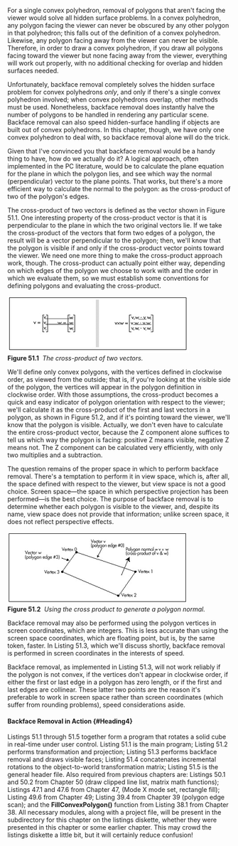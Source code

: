 For a single convex polyhedron, removal of polygons that aren't facing
the viewer would solve all hidden surface problems. In a convex
polyhedron, any polygon facing the viewer can never be obscured by any
other polygon in that polyhedron; this falls out of the definition of a
convex polyhedron. Likewise, any polygon facing away from the viewer can
never be visible. Therefore, in order to draw a convex polyhedron, if
you draw all polygons facing toward the viewer but none facing away from
the viewer, everything will work out properly, with no additional
checking for overlap and hidden surfaces needed.

Unfortunately, backface removal completely solves the hidden surface
problem for convex polyhedrons *only*, and only if there's a single
convex polyhedron involved; when convex polyhedrons overlap, other
methods must be used. Nonetheless, backface removal does instantly halve
the number of polygons to be handled in rendering any particular scene.
Backface removal can also speed hidden-surface handling if objects are
built out of convex polyhedrons. In this chapter, though, we have only
one convex polyhedron to deal with, so backface removal alone will do
the trick.

Given that I've convinced you that backface removal would be a handy
thing to have, how do we actually do it? A logical approach, often
implemented in the PC literature, would be to calculate the plane
equation for the plane in which the polygon lies, and see which way the
normal (perpendicular) vector to the plane points. That works, but
there's a more efficient way to calculate the normal to the polygon: as
the cross-product of two of the polygon's edges.

The cross-product of two vectors is defined as the vector shown in
Figure 51.1. One interesting property of the cross-product vector is
that it is perpendicular to the plane in which the two original vectors
lie. If we take the cross-product of the vectors that form two edges of
a polygon, the result will be a vector perpendicular to the polygon;
then, we'll know that the polygon is visible if and only if the
cross-product vector points toward the viewer. We need one more thing to
make the cross-product approach work, though. The cross-product can
actually point either way, depending on which edges of the polygon we
choose to work with and the order in which we evaluate them, so we must
establish some conventions for defining polygons and evaluating the
cross-product.

![](images/51-01.jpg)\
 **Figure 51.1**  *The cross-product of two vectors.*

We'll define only convex polygons, with the vertices defined in
clockwise order, as viewed from the outside; that is, if you're looking
at the visible side of the polygon, the vertices will appear in the
polygon definition in clockwise order. With those assumptions, the
cross-product becomes a quick and easy indicator of polygon orientation
with respect to the viewer; we'll calculate it as the cross-product of
the first and last vectors in a polygon, as shown in Figure 51.2, and if
it's pointing toward the viewer, we'll know that the polygon is visible.
Actually, we don't even have to calculate the entire cross-product
vector, because the Z component alone suffices to tell us which way the
polygon is facing: positive Z means visible, negative Z means not. The Z
component can be calculated very efficiently, with only two multiplies
and a subtraction.

The question remains of the proper space in which to perform backface
removal. There's a temptation to perform it in view space, which is,
after all, the space defined with respect to the viewer, but view space
is not a good choice. Screen space—the space in which perspective
projection has been performed—is the best choice. The purpose of
backface removal is to determine whether each polygon is visible to the
viewer, and, despite its name, view space does not provide that
information; unlike screen space, it does not reflect perspective
effects.

![](images/51-02.jpg)\
 **Figure 51.2**  *Using the cross product to generate a polygon
normal.*

Backface removal may also be performed using the polygon vertices in
screen coordinates, which are integers. This is less accurate than using
the screen space coordinates, which are floating point, but is, by the
same token, faster. In Listing 51.3, which we'll discuss shortly,
backface removal is performed in screen coordinates in the interests of
speed.

Backface removal, as implemented in Listing 51.3, will not work reliably
if the polygon is not convex, if the vertices don't appear in clockwise
order, if either the first or last edge in a polygon has zero length, or
if the first and last edges are collinear. These latter two points are
the reason it's preferable to work in screen space rather than screen
coordinates (which suffer from rounding problems), speed considerations
aside.

#### Backface Removal in Action {#Heading4}

Listings 51.1 through 51.5 together form a program that rotates a solid
cube in real-time under user control. Listing 51.1 is the main program;
Listing 51.2 performs transformation and projection; Listing 51.3
performs backface removal and draws visible faces; Listing 51.4
concatenates incremental rotations to the object-to-world transformation
matrix; Listing 51.5 is the general header file. Also required from
previous chapters are: Listings 50.1 and 50.2 from Chapter 50 (draw
clipped line list, matrix math functions); Listings 47.1 and 47.6 from
Chapter 47, (Mode X mode set, rectangle fill); Listing 49.6 from Chapter
49; Listing 39.4 from Chapter 39 (polygon edge scan); and the
**FillConvexPolygon()** function from Listing 38.1 from Chapter 38. All
necessary modules, along with a project file, will be present in the
subdirectory for this chapter on the listings diskette, whether they
were presented in this chapter or some earlier chapter. This may crowd
the listings diskette a little bit, but it will certainly reduce
confusion!
